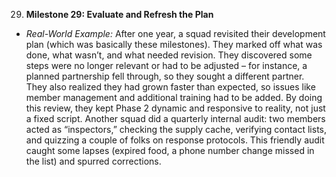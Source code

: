 29. **Milestone 29: Evaluate and Refresh the Plan**  
- _Real-World Example:_ After one year, a squad revisited their development plan (which was basically these milestones). They marked off what was done, what wasn’t, and what needed revision. They discovered some steps were no longer relevant or had to be adjusted – for instance, a planned partnership fell through, so they sought a different partner. They also realized they had grown faster than expected, so issues like member management and additional training had to be added. By doing this review, they kept Phase 2 dynamic and responsive to reality, not just a fixed script. Another squad did a quarterly internal audit: two members acted as “inspectors,” checking the supply cache, verifying contact lists, and quizzing a couple of folks on response protocols. This friendly audit caught some lapses (expired food, a phone number change missed in the list) and spurred corrections.